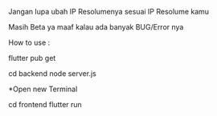 Jangan lupa ubah IP Resolumenya sesuai IP Resolume kamu

Masih Beta ya maaf kalau ada banyak BUG/Error nya

How to use : 

flutter pub get

cd backend
node server.js

*Open new Terminal

cd frontend
flutter run
